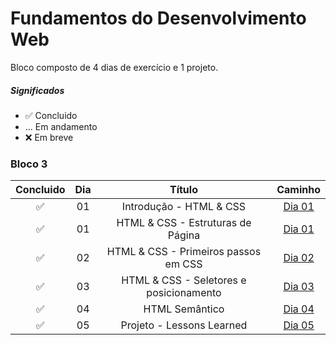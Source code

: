 # Fundamentos do Desenvolvimento Web

Bloco composto de 4 dias de exercício e 1 projeto.

##### Significados
* ✅ Concluido
* ... Em andamento
* ❌ Em breve

### Bloco 3
Concluido | Dia | Título | Caminho
:------: | :------: | :------: | :------:
✅ | 01 | Introdução - HTML & CSS | [Dia 01](https://github.com/Ikarosv/Trybe/tree/main/Modulo-1/Bloco-03)
✅ | 01 | HTML & CSS - Estruturas de Página | [Dia 01](https://github.com/Ikarosv/Trybe/tree/main/Modulo-1/Bloco-03)
✅ | 02 | HTML & CSS - Primeiros passos em CSS | [Dia 02](https://github.com/Ikarosv/Trybe/tree/main/Modulo-1/Bloco-03/2:%20Estruturas%20da%20p%C3%A1gina)
✅ | 03 | HTML & CSS - Seletores e posicionamento | [Dia 03](https://github.com/Ikarosv/Trybe/tree/main/Modulo-1/Bloco-03/3:%20HTML%20%26%20CSS%20-%20Seletores%20e%20posicionamento)
✅ | 04 | HTML Semântico | [Dia 04](https://github.com/Ikarosv/Trybe/tree/main/Modulo-1/Bloco-03/4:%20HTML%20Sem%C3%A2ntico)
✅ | 05 | Projeto - Lessons Learned | [Dia 05](https://github.com/tryber/sd-026-a-project-lessons-learned/pull/85)